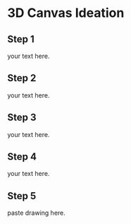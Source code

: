 # 3D Canvas Ideation

## Step 1

your text here.

## Step 2

your text here.

## Step 3

your text here.

## Step 4

your text here. 

## Step 5

paste drawing here. 